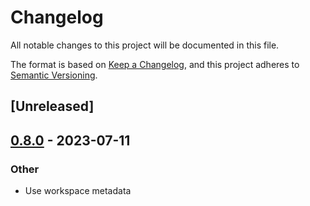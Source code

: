 # Changelog
All notable changes to this project will be documented in this file.

The format is based on [Keep a Changelog](https://keepachangelog.com/en/1.0.0/),
and this project adheres to [Semantic Versioning](https://semver.org/spec/v2.0.0.html).

## [Unreleased]

## [0.8.0](https://github.com/XAMPPRocky/rasn/compare/rasn-cms-v0.7.0...rasn-cms-v0.8.0) - 2023-07-11

### Other
- Use workspace metadata

